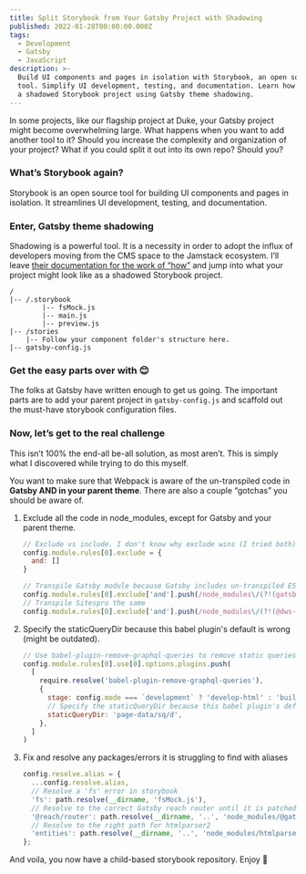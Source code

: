 ```yaml
---
title: Split Storybook from Your Gatsby Project with Shadowing
published: 2022-01-28T00:00:00.000Z
tags:
  - Development
  - Gatsby
  - JavaScript
description: >-
  Build UI components and pages in isolation with Storybook, an open source
  tool. Simplify UI development, testing, and documentation. Learn how to create
  a shadowed Storybook project using Gatsby theme shadowing.
---
```


In some projects, like our flagship project at Duke, your Gatsby project might become overwhelming large. What happens when you want to add another tool to it? Should you increase the complexity and organization of your project? What if you could split it out into its own repo? Should you?

### What’s Storybook again?

Storybook is an open source tool for building UI components and pages in isolation. It streamlines UI development, testing, and documentation.

### Enter, Gatsby theme shadowing

Shadowing is a powerful tool. It is a necessity in order to adopt the influx of developers moving from the CMS space to the Jamstack ecosystem.  I’ll leave [their documentation for the work of “how”](https://www.gatsbyjs.com/docs/how-to/plugins-and-themes/shadowing/) and jump into what your project might look like as a shadowed Storybook project.

```
/
|-- /.storybook
		|-- fsMock.js
		|-- main.js
		|-- preview.js
|-- /stories
    |-- Follow your component folder's structure here.
|-- gatsby-config.js
```

### Get the easy parts over with 😊

The folks at Gatsby have written enough to get us going. The important parts are to add your parent project in `gatsby-config.js` and scaffold out the must-have storybook configuration files.

### Now, let’s get to the real challenge

This isn’t 100% the end-all be-all solution, as most aren’t. This is simply what I discovered while trying to do this myself.

You want to make sure that Webpack is aware of the un-transpiled code in **Gatsby AND in your parent theme**. There are also a couple “gotchas” you should be aware of.

1. Exclude all the code in node_modules, except for Gatsby and your parent theme.
    
    ```jsx
    // Exclude vs include. I don't know why exclude wins (I tried both). These are negated matches so that it excludes everything in node_modules except the matches below
    config.module.rules[0].exclude = {
      and: []
    }
    
    // Transpile Gatsby module because Gatsby includes un-transpiled ES6 code.
    config.module.rules[0].exclude['and'].push(/node_modules\/(?!(gatsby)\/)/)
    // Transpile Sitespro the same
    config.module.rules[0].exclude['and'].push(/node_modules\/(?!(@dws-contributes\/sitespro-gatsby-base)\/)/)
    ```
    
2. Specify the staticQueryDir because this babel plugin's default is wrong (might be outdated).
    
    ```jsx
    // Use babel-plugin-remove-graphql-queries to remove static queries from components when rendering in storybook
    config.module.rules[0].use[0].options.plugins.push(
      [
        require.resolve('babel-plugin-remove-graphql-queries'),
        {
          stage: config.mode === `development` ? 'develop-html' : 'build-html',
          // Specify the staticQueryDir because this babel plugin's default is wrong (might be outdated).
          staticQueryDir: 'page-data/sq/d',
        },
      ]
    )
    ```
    
3. Fix and resolve any packages/errors it is struggling to find with aliases
    
    ```jsx
    config.resolve.alias = {
      ...config.resolve.alias,
      // Resolve a 'fs' error in storybook
      'fs': path.resolve(__dirname, 'fsMock.js'),
      // Resolve to the correct Gatsby reach router until it is patched
      '@reach/router': path.resolve(__dirname, '..', 'node_modules/@gatsbyjs/reach-router'),
      // Resolve to the right path for htmlparser2
      'entities': path.resolve(__dirname, '..', 'node_modules/htmlparser2/node_modules/entities')
    };
    ```
    

And voila, you now have a child-based storybook repository. Enjoy 🙂
